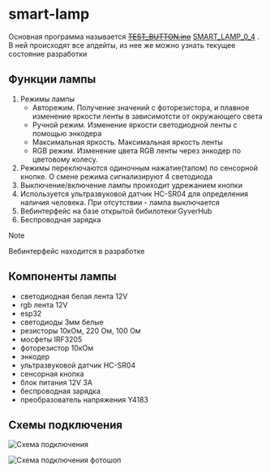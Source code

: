 # smart-lamp
Основная программа называется ~~[TEST_BUTTON.ino](https://github.com/parzival-2077/smart-lamp/blob/main/TEST_BUTTON.ino)~~ [SMART_LAMP_0_4](https://github.com/parzival-2077/smart-lamp/blob/main/SMART_LAMP_0_4.ino) . В ней происходят все апдейты, из нее же можно узнать текущее состояние разработки

## Функции лампы
1. Режимы лампы
    - Авторежим. Получение значений с фоторезистора, и плавное изменение яркости ленты в зависимотсти от окружающего света
    - Ручной режим. Изменение яркости светодиодной ленты с помощью энкодера
    - Максимальная яркость. Максимальная яркость ленты
    - RGB режим. Изменение цвета RGB ленты через энкодер по цветовому колесу.
2. Режимы переключаются одиночным нажатие(тапом) по сенсорной кнопке. О смене режима сигнализируют 4 светодиода
3. Выключение/включение лампы проиходит удрежанием кнопки
4. Используется ультразвуковой датчик HC-SR04 для определения наличия человека. При отсутствии - лампа выключается
5. Вебинтерфейс на базе открытой бибилотеки GyverHub
6. Беспроводная зарядка
> [!NOTE]
> Вебинтерфейс находится в разработке

## Компоненты лампы 
- светодиодная белая лента 12V
- rgb лента 12V
- esp32
- светодиоды 3мм белые
- резисторы 10кОм, 220 Ом, 100 Ом
- мосфеты IRF3205
- фоторезистор 10кОм
- энкодер
- ультразвуковой датчик HC-SR04
- сенсорная кнопка
- блок питания 12V 3A
- беспроводная зарядка
- преобразователь напряжения Y4183

## Схемы подключения
![Схема подключения](https://github.com/user-attachments/assets/8abb80e9-e639-4f6c-b73b-fa588640704e)

![Схема подключения фотошоп](https://github.com/user-attachments/assets/1b327e97-f77c-4fcb-bd0e-fbfc9d887011)
